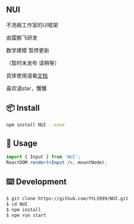 ## NUI

不洗碗工作室的UI框架 

由雷鹏飞研发 

数学建模 暂停更新

（暂时未发布 请稍等）

具体使用请看[文档](nui.ailpf.cn)

喜欢请star，蟹蟹

## 📦 Install

```bash
npm install NUI --save
```

## 🔨 Usage

```jsx
import { Input } from 'NUI';
ReactDOM.render(<Input />, mountNode);
```

## ⌨️ Development

```bash
$ git clone https://github.com/YYL1999/NUI.git
$ cd NUI
$ npm install
$ npm run start
```

